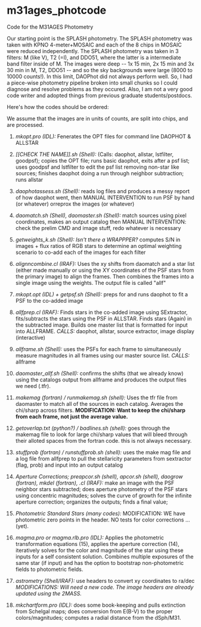 # m31ages_photcode
Code for the M31AGES Photometry

Our starting point is the SPLASH photometry. The SPLASH photometry was taken with KPNO 4-meter+MOSAIC and each of the 8 chips in MOSAIC were reduced independently. The SPLASH photometry was taken in 3 filters: M (like V), T2 (=I), and DDO51, where the latter is a intermediate band filter inside of M. The images were deep -- 1x 15 min, 2x 15 min and 3x 30 min in M, T2, DDO51 -- and so the sky backgrounds were large (8000 to 10000 counts!). In this limit, DAOPhot did not always perform well. So, I had a piece-wise photometry pipeline broken into small chunks so I could diagnose and resolve problems as they occured. Also, I am not a very good code writer and adopted things from previous graduate students/postdocs.

Here's how the codes should be ordered:

We assume that the images are in units of counts, are split into chips, and are processed. 

1. *mkopt.pro (IDL):* Fenerates the OPT files for command line DAOPHOT & ALLSTAR

2. *[[CHECK THE NAME]].sh (Shell):*  (Calls: daophot, allstar, lstfilter, goodpsf); copies the OPT file; runs basic daophot, exits after a psf list; uses goodpsf and lstfilter to edit the psf list removing non-star like sources; finishes daophot doing a run through neighbor subtraction; runs allstar 

3. *daophotassess.sh (Shell):* reads log files and produces a messy report of how daophot went, then MANUAL INTERVENTION to run PSF by hand (or whatever) orreprox the images (or whatever)

4. *daomatch.sh (Shell), daomaster.sh (Shell):* match sources using pixel coordinates, makes an output catalog then MANUAL INTERVENTION: check the prelim CMD and image stuff, redo whatever is necessary

5. *getweights_k.sh (Shell): Isn't there a WRAPPPER?* computes S/N in images + flux ratios of RGB stars to determine an optimal weighting scenario to co-add each of the images for each filter

6. *alignncombine.cl (IRAF):* Uses the xy shifts from daomatch and a star list (either made manually or using the XY coordinates of the PSF stars from the primary image) to align the frames. Then combines the frames into a single image using the weights. The output file is called "allf"

7. *mkopt.opt (IDL) + getpsf.sh (Shell):* preps for and runs daophot to fit a PSF to the co-added image

8. *allfprep.cl (IRAF):* Finds stars in the co-added image using SExtractor, fits/subtracts the stars using the PSF in ALLSTAR. Finds stars (Again) in the subtracted image. Builds one master list that is formatted for input into ALLFRAME. *CALLS:* daophot, allstar, source extractor, image display (interactive)

9. *allframe.sh (Shell):* uses the PSFs for each frame to simultaneously measure magnitudes in all frames using our master source list. *CALLS:* allframe

10. *daomaster_allf.sh (Shell):* confirms the shifts (that we already know) using the catalogs output from allframe and produces the output files we need (.tfr).

11. *makemag (fortran) / runmakemag.sh (shell):* Uses the tfr file from daomaster to match all of the sources in each catalog. Averages the chi/sharp across filters. __MODIFICATION: Want to keep the chi/sharp from each frame, not just the average value.__

12. *getoverlap.txt (python?) / badlines.sh (shell):* goes through the makemag file to look for large chi/sharp values that will bleed through their alloted spaces from the fortran code. this is not always necessary.

13. *stuffprob (fortran) / runstuffprob.sh (shell):* uses the make mag file and a log file from allfprep to pull the stellaricity parameters from sextractor (flag, prob) and input into an output catalog

14. *Aperture Corrections; preapcor.sh (shell), apcor.sh (shell), daogrow (fortran), mkdel (fortran), <another>.cl (IRAF):* make an image with the PSF neighbor stars subtracted; does aperture photometry of the PSF stars using concentric magnitudes; solves the curve of growth for the infinite aperture correction; organizes the outputs; finds a final value;

15. *Photometric Standard Stars (many codes):* MODIFICATION: WE have photometric zero points in the header. NO tests for color corrections ... (yet). 

16. *magma.pro or magma.rlb.pro (IDL):*  Applies the photometric transformation equations (15), applies the aperture correction (14), iteratively solves for the color and magnitude of the star using these inputs for a self consistent solution. Combines multiple exposures of the same star (if input) and has the option to bootstrap non-photometric fields to photometric fields. 

17. *astrometry (Shell/IRAF):* use headers to convert xy coordinates to ra/dec *MODIFICATIONS: Will need a new code. The image headers are already updated using the 2MASS.*

18. *mkchartform.pro (IDL):* does some book-keeping and pulls extinction from Schelgal maps; does conversion from E(B-V) to the proper colors/magnitudes; computes a radial distance from the dSph/M31. 


